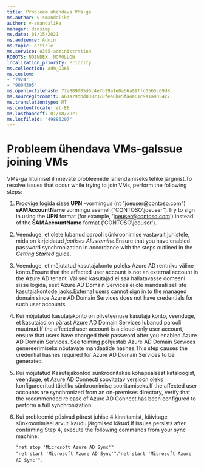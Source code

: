 ```yaml
---
title: Probleem ühendava VMs-ga
ms.author: v-smandalika
author: v-smandalika
manager: dansimp
ms.date: 01/15/2021
ms.audience: Admin
ms.topic: article
ms.service: o365-administration
ROBOTS: NOINDEX, NOFOLLOW
localization_priority: Priority
ms.collection: Adm_O365
ms.custom:
- "7924"
- "9004395"
ms.openlocfilehash: 77a889f05d6c4e7b19a1e0a66a99ffc0565c69d8
ms.sourcegitcommit: a61a29dbd0382370fea0be5fa4a61c9a1a9354c7
ms.translationtype: MT
ms.contentlocale: et-EE
ms.lasthandoff: 01/18/2021
ms.locfileid: "49885207"
---
```

# <a name="issue-joining-vms"></a><span data-ttu-id="756ca-102">Probleem ühendava VMs-ga</span><span class="sxs-lookup"><span data-stu-id="756ca-102">Issue joining VMs</span></span>

<span data-ttu-id="756ca-103">VMs-ga liitumisel ilmnevate probleemide lahendamiseks tehke järgmist.</span><span class="sxs-lookup"><span data-stu-id="756ca-103">To resolve issues that occur while trying to join VMs, perform the following steps:</span></span>

1. <span data-ttu-id="756ca-104">Proovige logida sisse **UPN** -vormingus (nt "joeuser@contoso.com") **sAMAccountName** vormingu asemel ("CONTOSO\joeuser").</span><span class="sxs-lookup"><span data-stu-id="756ca-104">Try to sign in using the **UPN** format (for example, 'joeuser@contoso.com') instead of the **SAMAccountName** format ('CONTOSO\joeuser').</span></span>
2. <span data-ttu-id="756ca-105">Veenduge, et olete lubanud parooli sünkroonimise vastavalt juhistele, mida on kirjeldatud *jaotises Alustamine.*</span><span class="sxs-lookup"><span data-stu-id="756ca-105">Ensure that you have enabled password synchronization in accordance with the steps outlined in the *Getting Started* guide.</span></span>
3. <span data-ttu-id="756ca-106">Veenduge, et mõjutatud kasutajakonto poleks Azure AD rentniku väline konto.</span><span class="sxs-lookup"><span data-stu-id="756ca-106">Ensure that the affected user account is not an external account in the Azure AD tenant.</span></span> <span data-ttu-id="756ca-107">Välised kasutajad ei saa hallatavasse domeeni sisse logida, sest Azure AD Domain Services ei ole mandaati selliste kasutajakontode jaoks.</span><span class="sxs-lookup"><span data-stu-id="756ca-107">External users cannot sign in to the managed domain since Azure AD Domain Services does not have credentials for such user accounts.</span></span>
4. <span data-ttu-id="756ca-108">Kui mõjutatud kasutajakonto on pilveteenuse kasutaja konto, veenduge, et kasutajad on pärast Azure AD Domain Services lubanud parooli muutnud.</span><span class="sxs-lookup"><span data-stu-id="756ca-108">If the affected user account is a cloud-only user account, ensure that users have changed their password after you enabled Azure AD Domain Services.</span></span> <span data-ttu-id="756ca-109">See toiming põhjustab Azure AD Domain Services genereerimiseks nõutavate mandaatide hashes.</span><span class="sxs-lookup"><span data-stu-id="756ca-109">This step causes the credential hashes required for Azure AD Domain Services to be generated.</span></span>
5. <span data-ttu-id="756ca-110">Kui mõjutatud Kasutajakontod sünkroonitakse kohapealsest kataloogist, veenduge, et Azure AD Connecti soovitatav versioon oleks konfigureeritud täieliku sünkroonimise sooritamiseks.</span><span class="sxs-lookup"><span data-stu-id="756ca-110">If the affected user accounts are synchronized from an on-premises directory, verify that the recommended release of Azure AD Connect has been configured to perform a full synchronization.</span></span>
6. <span data-ttu-id="756ca-111">Kui probleemid püsivad pärast juhise 4 kinnitamist, käivitage sünkroonimisel arvuti kaudu järgmised käsud.</span><span class="sxs-lookup"><span data-stu-id="756ca-111">If issues persists after confirming Step 4, execute the following commands from your sync machine:</span></span>
 
     `"net stop 'Microsoft Azure AD Sync'"`  
     <span data-ttu-id="756ca-112">`"net start 'Microsoft Azure AD Sync'"`.</span><span class="sxs-lookup"><span data-stu-id="756ca-112">`"net start 'Microsoft Azure AD Sync'"`.</span></span>